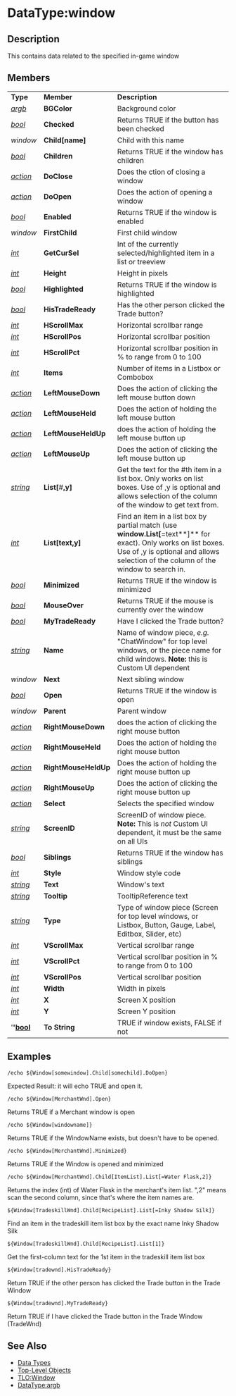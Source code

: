 # DataType:window

## Description

This contains data related to the specified in-game window

## Members

|  |  |  |
| :--- | :--- | :--- |
| **Type** | **Member** | **Description** |
| [_argb_](datatype-argb.md) | **BGColor** | Background color |
| [_bool_](datatype-bool.md) | **Checked** | Returns TRUE if the button has been checked |
| _window_ | **Child\[**name**\]** | Child with this name |
| [_bool_](datatype-bool.md) | **Children** | Returns TRUE if the window has children |
| [_action_](datatype-action.md) | **DoClose** | Does the ction of closing a window |
| [_action_](datatype-action.md) | **DoOpen** | Does the action of opening a window |
| [_bool_](datatype-bool.md) | **Enabled** | Returns TRUE if the window is enabled |
| _window_ | **FirstChild** | First child window |
| [_int_](datatype-int.md) | **GetCurSel** | Int of the currently selected/highlighted item in a list or treeview |
| [_int_](datatype-int.md) | **Height** | Height in pixels |
| [_bool_](datatype-bool.md) | **Highlighted** | Returns TRUE if the window is highlighted |
| [_bool_](datatype-bool.md) | **HisTradeReady** | Has the other person clicked the Trade button? |
| [_int_](datatype-int.md) | **HScrollMax** | Horizontal scrollbar range |
| [_int_](datatype-int.md) | **HScrollPos** | Horizontal scrollbar position |
| [_int_](datatype-int.md) | **HScrollPct** | Horizontal scrollbar position in % to range from 0 to 100 |
| [_int_](datatype-int.md) | **Items** | Number of items in a Listbox or Combobox |
| [_action_](datatype-action.md) | **LeftMouseDown** | Does the action of clicking the left mouse button down |
| [_action_](datatype-action.md) | **LeftMouseHeld** | Does the action of holding the left mouse button |
| [_action_](datatype-action.md) | **LeftMouseHeldUp** | does the action of holding the left mouse button up |
| [_action_](datatype-action.md) | **LeftMouseUp** | Does the action of clicking the left mouse button up |
| [_string_](datatype-string.md) | **List\[**\#**,**y**\]** | Get the text for the \#th item in a list box. Only works on list boxes. Use of ,y is optional and allows selection of the column of the window to get text from. |
| [_int_](datatype-int.md) | **List\[**text**,**y**\]** | Find an item in a list box by partial match \(use **window.List\[**=text**\]** for exact\). Only works on list boxes. Use of ,y is optional and allows selection of the column of the window to search in. |
| [_bool_](datatype-bool.md) | **Minimized** | Returns TRUE if the window is minimized |
| [_bool_](datatype-bool.md) | **MouseOver** | Returns TRUE if the mouse is currently over the window |
| [_bool_](datatype-bool.md) | **MyTradeReady** | Have I clicked the Trade button? |
| [_string_](datatype-string.md) | **Name** | Name of window piece, _e.g._ "ChatWindow" for top level windows, or the piece name for child windows. **Note:** this is Custom UI dependent |
| _window_ | **Next** | Next sibling window |
| [_bool_](datatype-bool.md) | **Open** | Returns TRUE if the window is open |
| _window_ | **Parent** | Parent window |
| [_action_](datatype-action.md) | **RightMouseDown** | does the action of clicking the right mouse button |
| [_action_](datatype-action.md) | **RightMouseHeld** | Does the action of holding the right mouse button |
| [_action_](datatype-action.md) | **RightMouseHeldUp** | Does the action of holding the right mouse button up |
| [_action_](datatype-action.md) | **RightMouseUp** | Does the action of clicking the right mouse button up |
| [_action_](datatype-action.md) | **Select** | Selects the specified window |
| [_string_](datatype-string.md) | **ScreenID** | ScreenID of window piece. **Note:** This is _not_ Custom UI dependent, it must be the same on all UIs |
| [_bool_](datatype-bool.md) | **Siblings** | Returns TRUE if the window has siblings |
| [_int_](datatype-int.md) | **Style** | Window style code |
| [_string_](datatype-string.md) | **Text** | Window's text |
| [_string_](datatype-string.md) | **Tooltip** | TooltipReference text |
| [_string_](datatype-string.md) | **Type** | Type of window piece \(Screen for top level windows, or Listbox, Button, Gauge, Label, Editbox, Slider, etc\) |
| [_int_](datatype-int.md) | **VScrollMax** | Vertical scrollbar range |
| [_int_](datatype-int.md) | **VScrollPct** | Vertical scrollbar position in % to range from 0 to 100 |
| [_int_](datatype-int.md) | **VScrollPos** | Vertical scrollbar position |
| [_int_](datatype-int.md) | **Width** | Width in pixels |
| [_int_](datatype-int.md) | **X** | Screen X position |
| [_int_](datatype-int.md) | **Y** | Screen Y position |
| '**'**[**bool**](datatype-bool.md) | **To String** | TRUE if window exists, FALSE if not |

## Examples

`/echo ${Window[somewindow].Child[somechild].DoOpen}`

Expected Result: it will echo TRUE and open it.

`/echo ${Window[MerchantWnd].Open}`

Returns TRUE if a Merchant window is open

`/echo ${Window[windowname]}`

Returns TRUE if the WindowName exists, but doesn't have to be opened.

`/echo ${Window[MerchantWnd].Minimized}`

Returns TRUE if the Window is opened and minimized

`/echo ${Window[MerchantWnd].Child[ItemList].List[=Water Flask,2]}`

Returns the index \(int\) of Water Flask in the merchant's item list. ",2" means scan the second column, since that's where the item names are.

`${Window[TradeskillWnd].Child[RecipeList].List[=Inky Shadow Silk]}`

Find an item in the tradeskill item list box by the exact name Inky Shadow Silk

`${Window[TradeskillWnd].Child[RecipeList].List[1]}`

Get the first-column text for the 1st item in the tradeskill item list box

`${Window[tradewnd].HisTradeReady}`

Return TRUE if the other person has clicked the Trade button in the Trade Window

`${Window[tradewnd].MyTradeReady}`

Return TRUE if I have clicked the Trade button in the Trade Window \(TradeWnd\)

## See Also

* [Data Types](./)
* [Top-Level Objects](../top-level-objects/)
* [TLO:Window](../top-level-objects/tlo-window.md)
* [DataType:argb](datatype-argb.md)

